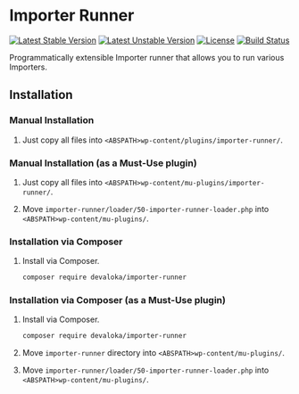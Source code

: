 # Importer Runner

[![Latest Stable Version][stable-image]][stable-url]
[![Latest Unstable Version][unstable-image]][unstable-url]
[![License][license-image]][license-url]
[![Build Status][travis-image]][travis-url]

Programmatically extensible Importer runner that allows you to run
various Importers.

## Installation

### Manual Installation

1.  Just copy all files into `<ABSPATH>wp-content/plugins/importer-runner/`.

### Manual Installation (as a Must-Use plugin)

1.  Just copy all files into
    `<ABSPATH>wp-content/mu-plugins/importer-runner/`.

2.  Move `importer-runner/loader/50-importer-runner-loader.php`
    into `<ABSPATH>wp-content/mu-plugins/`.

### Installation via Composer

1.  Install via Composer.

    ```sh
    composer require devaloka/importer-runner
    ```

### Installation via Composer (as a Must-Use plugin)

1.  Install via Composer.

    ```sh
    composer require devaloka/importer-runner
    ```

2.  Move `importer-runner` directory into
    `<ABSPATH>wp-content/mu-plugins/`.

3.  Move `importer-runner/loader/50-importer-runner-loader.php`
    into `<ABSPATH>wp-content/mu-plugins/`.

[stable-image]: https://poser.pugx.org/devaloka/importer-runner/v/stable
[stable-url]: https://packagist.org/packages/devaloka/importer-runner

[unstable-image]: https://poser.pugx.org/devaloka/importer-runner/v/unstable
[unstable-url]: https://packagist.org/packages/devaloka/importer-runner

[license-image]: https://poser.pugx.org/devaloka/importer-runner/license
[license-url]: https://packagist.org/packages/devaloka/importer-runner

[travis-image]: https://travis-ci.org/devaloka/importer-runner.svg?branch=master
[travis-url]: https://travis-ci.org/devaloka/importer-runner
